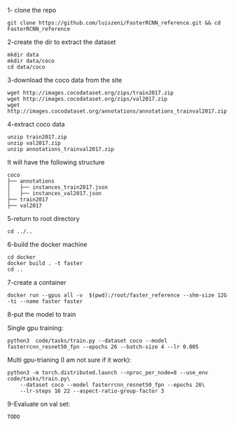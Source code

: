 
1- clone the repo
```
git clone https://github.com/luiszeni/FasterRCNN_reference.git && cd FasterRCNN_reference
```

2-create the dir to extract the dataset
```
mkdir data
mkdir data/coco
cd data/coco 
```

3-download the coco data from the site
```
wget http://images.cocodataset.org/zips/train2017.zip
wget http://images.cocodataset.org/zips/val2017.zip
wget http://images.cocodataset.org/annotations/annotations_trainval2017.zip
```

4-extract coco data
```
unzip train2017.zip
unzip val2017.zip
unzip annotations_trainval2017.zip
```


It will have the following structure
  ```
  coco
  ├── annotations
  │   ├── instances_train2017.json
  │   ├── instances_val2017.json
  ├── train2017
  ├── val2017
  ```

5-return to root directory
```
cd ../..
```


6-build the docker machine
```
cd docker
docker build . -t faster
cd ..
```

7-create a container
```
docker run --gpus all -v  $(pwd):/root/faster_reference --shm-size 12G -ti --name faster faster
```

8-put the model to train


Single gpu training:
```
python3  code/tasks/train.py --dataset coco --model fasterrcnn_resnet50_fpn --epochs 26 --batch-size 4 --lr 0.005
```

Multi gpu-trianing (I am not sure if it work):
```
python3 -m torch.distributed.launch --nproc_per_node=8 --use_env code/tasks/train.py\
    --dataset coco --model fasterrcnn_resnet50_fpn --epochs 26\
    --lr-steps 16 22 --aspect-ratio-group-factor 3
```

9-Evaluate on val set:
```
TODO
```
